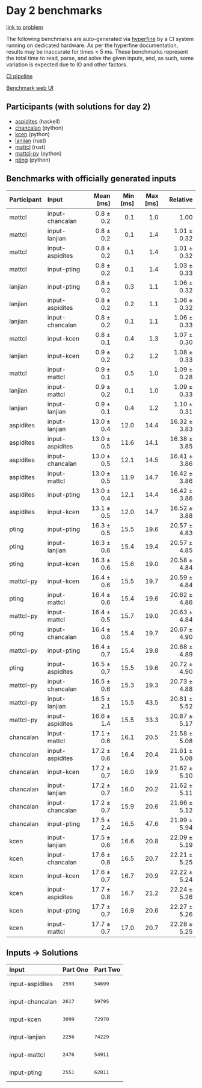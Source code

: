 # Day 2 benchmarks

[link to problem](https://adventofcode.com/2023/day/2)

The following benchmarks are auto-generated via
[hyperfine](https://github.com/sharkdp/hyperfine) by a CI system running on
dedicated hardware. As per the hyperfine documentation, results may be
inaccurate for times < 5 ms. These benchmarks represent the total time to read,
parse, and solve the given inputs, and, as such, some variation is expected due
to IO and other factors.

[CI pipeline](http://ci.papercode.net:8080/teams/main/pipelines/aoc2023)

[Benchmark web UI](https://aoc.ancalagon.black)


## Participants (with solutions for day 2)

- [aspidites](https://github.com/aspidites/aoc2023) (haskell)
- [chancalan](https://github.com/chancalan/aoc2023) (python)
- [kcen](https://github.com/kcen/aoc2023) (python)
- [lanjian](https://github.com/lanjian/aoc-2023) (rust)
- [mattcl](https://github.com/mattcl/aoc2023) (rust)
- [mattcl-py](https://github.com/mattcl/aoc2023-py) (python)
- [pting](https://github.com/pting/aoc2023) (python)


## Benchmarks with officially generated inputs

| Participant | Input | Mean [ms] | Min [ms] | Max [ms] | Relative |
|:---|:---|---:|---:|---:|---:|
| mattcl | input-chancalan | 0.8 ± 0.2 | 0.1 | 1.0 | 1.00 |
| mattcl | input-lanjian | 0.8 ± 0.2 | 0.1 | 1.4 | 1.01 ± 0.32 |
| mattcl | input-aspidites | 0.8 ± 0.2 | 0.1 | 1.4 | 1.01 ± 0.32 |
| mattcl | input-pting | 0.8 ± 0.2 | 0.1 | 1.4 | 1.03 ± 0.33 |
| lanjian | input-pting | 0.8 ± 0.2 | 0.3 | 1.1 | 1.06 ± 0.32 |
| lanjian | input-aspidites | 0.8 ± 0.2 | 0.2 | 1.1 | 1.06 ± 0.32 |
| lanjian | input-chancalan | 0.8 ± 0.2 | 0.1 | 1.1 | 1.06 ± 0.33 |
| mattcl | input-kcen | 0.8 ± 0.1 | 0.4 | 1.3 | 1.07 ± 0.30 |
| lanjian | input-kcen | 0.9 ± 0.2 | 0.2 | 1.2 | 1.08 ± 0.33 |
| mattcl | input-mattcl | 0.9 ± 0.1 | 0.5 | 1.0 | 1.09 ± 0.28 |
| lanjian | input-mattcl | 0.9 ± 0.2 | 0.1 | 1.0 | 1.09 ± 0.33 |
| lanjian | input-lanjian | 0.9 ± 0.1 | 0.4 | 1.2 | 1.10 ± 0.31 |
| aspidites | input-lanjian | 13.0 ± 0.4 | 12.0 | 14.4 | 16.32 ± 3.83 |
| aspidites | input-aspidites | 13.0 ± 0.5 | 11.6 | 14.1 | 16.38 ± 3.85 |
| aspidites | input-chancalan | 13.0 ± 0.5 | 12.1 | 14.5 | 16.41 ± 3.86 |
| aspidites | input-mattcl | 13.0 ± 0.5 | 11.9 | 14.7 | 16.42 ± 3.86 |
| aspidites | input-pting | 13.0 ± 0.4 | 12.1 | 14.4 | 16.42 ± 3.86 |
| aspidites | input-kcen | 13.1 ± 0.5 | 12.0 | 14.7 | 16.52 ± 3.88 |
| pting | input-pting | 16.3 ± 0.5 | 15.5 | 19.6 | 20.57 ± 4.83 |
| pting | input-lanjian | 16.3 ± 0.6 | 15.4 | 19.4 | 20.57 ± 4.85 |
| pting | input-kcen | 16.3 ± 0.6 | 15.6 | 19.0 | 20.58 ± 4.84 |
| mattcl-py | input-kcen | 16.4 ± 0.6 | 15.5 | 19.7 | 20.59 ± 4.84 |
| pting | input-mattcl | 16.4 ± 0.6 | 15.4 | 19.6 | 20.62 ± 4.86 |
| mattcl-py | input-mattcl | 16.4 ± 0.5 | 15.7 | 19.0 | 20.63 ± 4.84 |
| pting | input-chancalan | 16.4 ± 0.8 | 15.4 | 19.7 | 20.67 ± 4.90 |
| mattcl-py | input-pting | 16.4 ± 0.7 | 15.4 | 19.8 | 20.68 ± 4.89 |
| pting | input-aspidites | 16.5 ± 0.7 | 15.5 | 19.6 | 20.72 ± 4.90 |
| mattcl-py | input-chancalan | 16.5 ± 0.6 | 15.3 | 19.3 | 20.73 ± 4.88 |
| mattcl-py | input-lanjian | 16.5 ± 2.1 | 15.5 | 43.5 | 20.81 ± 5.52 |
| mattcl-py | input-aspidites | 16.6 ± 1.4 | 15.5 | 33.3 | 20.87 ± 5.17 |
| chancalan | input-mattcl | 17.1 ± 0.6 | 16.1 | 20.5 | 21.58 ± 5.08 |
| chancalan | input-aspidites | 17.2 ± 0.6 | 16.4 | 20.4 | 21.61 ± 5.08 |
| chancalan | input-kcen | 17.2 ± 0.7 | 16.0 | 19.9 | 21.62 ± 5.10 |
| chancalan | input-lanjian | 17.2 ± 0.7 | 16.0 | 20.2 | 21.62 ± 5.11 |
| chancalan | input-chancalan | 17.2 ± 0.7 | 15.9 | 20.6 | 21.66 ± 5.12 |
| chancalan | input-pting | 17.5 ± 2.4 | 16.5 | 47.6 | 21.99 ± 5.94 |
| kcen | input-lanjian | 17.5 ± 0.6 | 16.6 | 20.8 | 22.09 ± 5.19 |
| kcen | input-chancalan | 17.6 ± 0.8 | 16.5 | 20.7 | 22.21 ± 5.25 |
| kcen | input-kcen | 17.6 ± 0.7 | 16.7 | 20.9 | 22.22 ± 5.24 |
| kcen | input-aspidites | 17.7 ± 0.8 | 16.7 | 21.2 | 22.24 ± 5.26 |
| kcen | input-pting | 17.7 ± 0.7 | 16.9 | 20.6 | 22.27 ± 5.26 |
| kcen | input-mattcl | 17.7 ± 0.7 | 17.0 | 20.7 | 22.28 ± 5.25 |


## Inputs -> Solutions

| Input | Part One | Part Two |
|:---|:---|:---|
|input-aspidites|<pre>2593</pre>|<pre>54699</pre>|
|input-chancalan|<pre>2617</pre>|<pre>59795</pre>|
|input-kcen|<pre>3099</pre>|<pre>72970</pre>|
|input-lanjian|<pre>2256</pre>|<pre>74229</pre>|
|input-mattcl|<pre>2476</pre>|<pre>54911</pre>|
|input-pting|<pre>2551</pre>|<pre>62811</pre>|